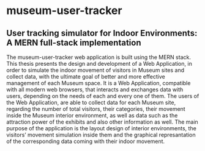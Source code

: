 # museum-user-tracker

## User tracking simulator for Indoor Environments: A MERN full-stack implementation

The museum-user-tracker web application is built using the MERN stack. This thesis presents the design and development of a Web Application, in order to simulate the indoor movement of visitors in Museum sites and collect data, with the ultimate goal of better and more effective management of each Museum space. It is a Web Application, compatible with all modern web browsers, that interacts and exchanges data with users, depending on the needs of each and every one of them. The users of the Web Application, are able to collect data for each Museum site, regarding the number of total visitors, their categories, their movement inside the Museum interior environment, as well as data such as the attraction power of the exhibits and also other information as well. The main purpose of the application is the layout design of interior environments, the visitors’ movement simulation inside them and the graphical represantation of the corresponding data coming with their indoor movement.
